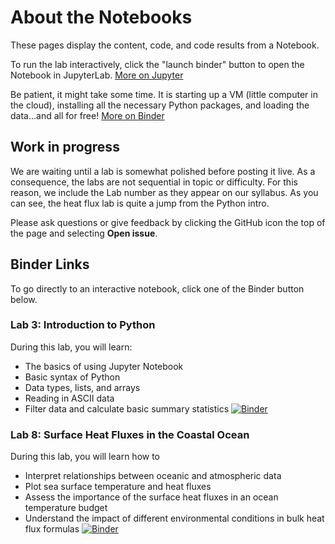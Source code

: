 # About the Notebooks

These pages display the content, code, and code results from a Notebook.

To run the lab interactively, click the "launch binder" button to open the Notebook in JupyterLab. [More on Jupyter](https://jupyter.org)

Be patient, it might take some time. It is starting up a VM (little computer in the cloud), installing all the necessary Python packages, and loading the data...and all for free!  [More on Binder](https://the-turing-way.netlify.app/communication/binder/zero-to-binder.html)

## Work in progress
We are waiting until a lab is somewhat polished before posting it live.  As a consequence, the labs are not sequential in topic or difficulty.  For this reason, we include the Lab number as they appear on our syllabus.  As you can see, the heat flux lab is quite a jump from the Python intro.

Please ask questions or give feedback by clicking the GitHub icon the top of the page and selecting **Open issue**.

## Binder Links

To go directly to an interactive notebook, click one of the Binder button below.

### Lab 3: Introduction to Python

During this lab, you will learn:
- The basics of using Jupyter Notebook
- Basic syntax of Python
- Data types, lists, and arrays
- Reading in ASCII data
- Filter data and calculate basic summary statistics
[![Binder](https://mybinder.org/badge_logo.svg)](https://mybinder.org/v2/gh/l3-hpc/intro-computational-marine-sciences.git/main?labpath=Lab3_Intro_to_Python_1.ipynb)


### Lab 8: Surface Heat Fluxes in the Coastal Ocean

During this lab, you will learn how to
- Interpret relationships between oceanic and atmospheric data
- Plot sea surface temperature and heat fluxes
- Assess the importance of the surface heat fluxes in an ocean temperature budget
- Understand the impact of different environmental conditions in bulk heat flux formulas
[![Binder](https://mybinder.org/badge_logo.svg)](https://mybinder.org/v2/gh/l3-hpc/heat-flux-lab.git/main?labpath=Surface_Heat_Fluxes.ipynb)
